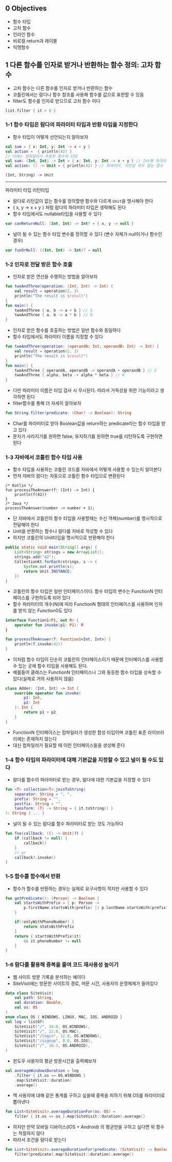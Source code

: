 ## 0 Objectives
- 함수 타입
- 고차 함수
- 인라인 함수
- 비로컬 return과 레이블
- 익명함수

## 1 다른 함수를 인자로 받거나 반환하는 함수 정의: 고차 함수
- 고차 함수는 다른 함수를 인자로 받거나 반환하는 함수
- 코틀린에서는 람다나 함수 참조를 사용해 함수를 값으로 표현할 수 있음
- filter도 함수를 인자로 받으므로 고차 함수 이다
```.kt
list.filter { it > 0 }
```

### 1-1 함수 타입은 람다의 파라미터 타입과 반환 타입을 지정한다
- 함수 타입이 어떻게 선언되는지 알아보자
```.kt
val sum = { x: Int, y: Int -> x + y }
val action =  { println(42) }
// 아래는 컴파일러가 추론한 함수의 타입
val sum: (Int, Int) -> Int = { x: Int, y: Int -> x + y } // Int형 파라미터를 2개 받고 Int를 return
val action: () -> Unit = { println(42) } // 파라미터, 리턴값 모두 없는 함수
```
`(Int, String) -> Unit`
--------------   ------
  파라미터 타입      리턴타입
- 람다로 리턴값이 없는 함수를 정의할땐 함수와 다르게 `Unit`을 명시해야 한다
- { x, y -> x + y } 처럼 람다의 파라미터 타입은 생략해도 된다
- 함수 타입에서도 nullable타입을 사용할 수 있다
```.kt
var canReturnNull: (Int, Int) -> Int? = { x, y -> null } 
```
- 널이 될 수 있는 함수 타입 변수를 정의할 수 있다 (변수 자체가 null이거나 함수인 경우)
```.kt
var funOrNull: ((Int, Int) -> Int)? = null
```

### 1-2 인자로 전달 받은 함수 호출
- 인자로 받은 연산을 수행하는 방법을 알아보자
```.kt
fun twoAndThree(operation: (Int, Int) -> Int) {
    val result = operation(2, 3)
    println("The result is $result")
}
fun main() {
    twoAndThree { a, b -> a + b } // 5
    twoAndThree { a, b -> a * b } // 6
}
```
- 인자로 받은 함수를 호출하는 방법은 일반 함수와 동일하다
- 함수 타입에서도 파라미터 이름을 지정할 수 있다
```.kt
fun twoAndThree(operation: (operandA: Int, operandB: Int) -> Int) {
    val result = operation(2, 3)
    println("The result is $result")
}
fun main() {
    twoAndThree { operandA, operandB -> operandA + operandB } // 5
    twoAndThree { alpha, beta -> alpha * beta } // 6
}
```
- 다만 파라미터 이름은 타입 검사 시 무시된다. 따라서 가독성을 위한 기능이라고 생각하면 된다
- filter함수를 통해 더 자세히 알아보자
```.kt
fun String.filter(predicate: (Char) -> Boolean): String
```
- Char를 파라미터로 받아 Boolean값을 return하는 predicate라는 함수 타입을 받고 있다
- 문자가 사라지기를 원하면 false, 유지하기를 원하면 true를 리턴하도록 구현하면 된다

### 1-3 자바에서 코틀린 함수 타입 사용
- 함수 타입을 사용하는 코틀린 코드를 자바에서 어떻게 사용할 수 있는지 알아본다
- 먼저 자바의 람다는 자동으로 코틀린 함수 타입으로 변환된다
```
/* Kotlin */
fun processTheAnswer(f: (Int) -> Int) {
    println(f(42))
}
/* Java */
processTheAnswer(number -> number + 1);
```
- 단 자바에서 코틀린의 함수 타입을 사용할때는 수신 객체(number)를 명시적으로 전달해야 한다
- Unit을 반환하는 함수나 람다를 자바로 작성할 수 있다
- 하지만 코틀린의 Unit타입을 명시적으로 반환해야 한다
```.java
public static void main(String[] args) {
    List<String> strings = new ArrayList();
    strings.add("42");
    CollectionKt.forEach(strings, s -> {
        System.out.println(s);
        return Unit.INSTANCE;
    })
}
```
- 코틀린의 함수 타입은 일반 인터페이스이다. 함수 타입의 변수는 FunctionN 인터페이스를 구현하도록 되어 있다
- 함수 파라미터의 개수(N)에 따라 FunctionN 형태의 인터페이스를 사용하며 인자를 받지 않는 Function0<R>도 있다
```.kt
interface Function1<P1, out R> {
    operator fun invoke(p1: P1): R
}

fun processTheAnswer(f: Function1<Int, Int>) {
    println(f.invoke(42))
}
```
- 이처럼 함수 타입이 단순히 코틀린의 인터페이스이기 때문에 인터페이스를 사용할 수 있는 곳에 함수 타입을 사용해도 된다.
- 예를들어 클래스는 FunctionN 인터페이스나 그와 동등한 함수 타입을 상속할 수 있다(실제로 거의 사용하지 않음)
```.kt
class Adder: (Int, Int) -> Int {
    override operator fun invoke(
        p1: Int,
        p2: Int
    ): Int {
        return p1 + p2
    }
}
```
- FunctionN 인터페이스는 컴파일러가 생성한 합성 타입이며 코틀린 표준 라이브러리에는 존재하지 않는다
- 대신 컴파일러가 필요할 때 이런 인터페이스들을 생성해 준다

### 1-4 함수 타입의 파라미터에 대해 기본값을 지정할 수 있고 널이 될 수도 있다
- 람다를 함수의 파라미터로 받는 경우, 람다에 대한 기본값을 지정할 수 있다
```.kt
fun <T> collection<T>.joinToString(
    separator: String = ", ",
    prefix: String = "",
    postfix: String = "",
    tansform: (T) -> String = { it.toString() }
): String { ... }
```

- 널이 될 수 있는 람다를 함수 파라미터로 받는 것도 가능하다
```.kt
fun foo(callback: (() -> Unit)?) {
    if (callback != null) {
        callback()
    }
    // or 
    callback?.invoke()
}
```

### 1-5 함수를 함수에서 반환 
- 함수가 함수를 반환하는 경우는 실제로 요구사항이 적지만 사용할 수 있다
```.kt
fun getPredicate(): (Person) -> Boolean {
    val startsWithPrefix = { p: Person -> 
        p.firstName.startsWith(prefix) || p.lastName.startsWith(prefix)
    }

    if(!onlyWithPhoneNumber) {
        return statsWithPrefix
    }
    return { startsWithPrefix(it)
        && it.phoneNumber != null
    }
}
```

### 1-6 람다를 활용해 중복을 줄여 코드 재사용성 높이기
- 웹 사이트 방문 기록을 분석하는 예이다
- SiteVisit에는 방문한 사이트의 경로, 머문 시간, 사용자의 운영체제가 들어있다
```.kt
data class SiteVisit(
    val path: String,
    val duration: Double,
    val os: OS
)
enum class OS { WINDOWS, LINUX, MAC, IOS, ANDROID }
val log = listOf(
    SiteVisit("/", 34.0, OS.WINDOWS),
    SiteVisit("/", 22.0, OS.MAC),
    SiteVisit("/login", 12.0, OS.WINDOWS),
    SiteVisit("/signup", 8.0, OS.IOS),
    SiteVisit("/", 16.3, OS.ANDROID),
)
```
- 윈도우 사용자의 평균 방문시간을 출력해보자
```.kt
val averageWindowsDuration = log
    .filter { it.os == OS.WINDOWS }
    .map(SiteVisit::duration)
    .average()
```
- 맥 사용자에 대해 같은 통계를 구하고 싶을때 중복을 피하기 위해 OS를 파라미터로 뽑아낸다
```.kt
fun List<SiteVisit>.averageDurationFor(os: OS) = 
    filter { it.os == os }.map(SiteVisit::duration).average()
```
- 하지만 만약 모바일 디바이스(IOS + Android) 의 평균만을 구하고 싶다면 위 함수는 적절하지 않다
- 따라서 조건을 람다로 받는다
```.kt
fun List<SiteVisit>.averageDurationFor(predicate: (SiteVisit) -> Boolean) = 
    filter(predicate).map(SiteVisit::duration).average()
```
